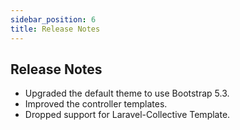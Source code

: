 ```yaml
---
sidebar_position: 6
title: Release Notes
---
```


## Release Notes

- Upgraded the default theme to use Bootstrap 5.3.
- Improved the controller templates.
- Dropped support for Laravel-Collective Template.
